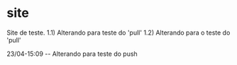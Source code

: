 # site
Site de teste.
1.1) Alterando para teste do 'pull'
1.2) Alterando para o teste do 'pull'

23/04-15:09 -- Alterando para teste do push
